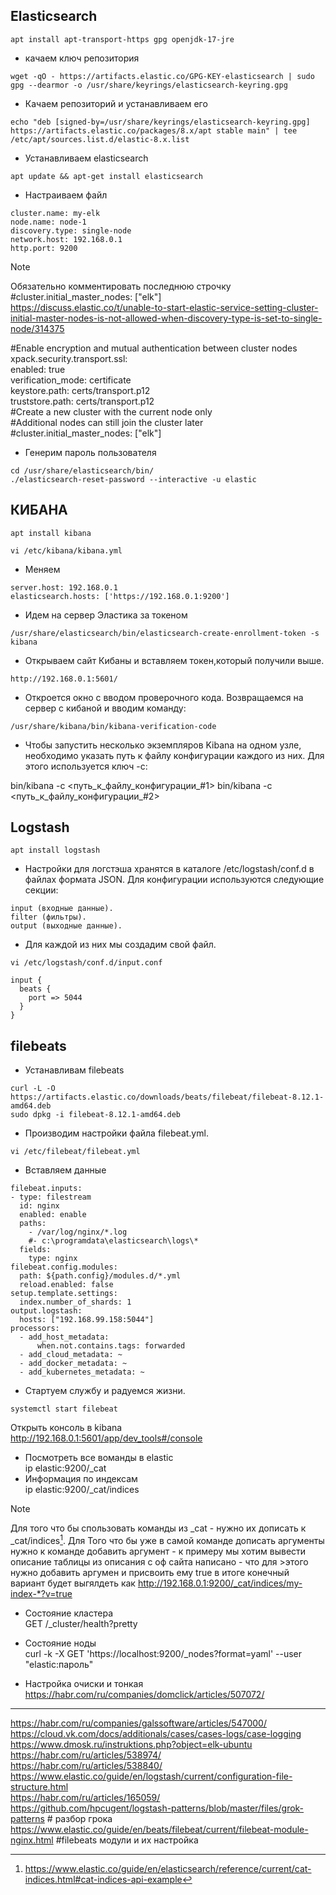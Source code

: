 ## Elasticsearch
```
apt install apt-transport-https gpg openjdk-17-jre
```

 - качаем ключ репозитория
```
wget -qO - https://artifacts.elastic.co/GPG-KEY-elasticsearch | sudo gpg --dearmor -o /usr/share/keyrings/elasticsearch-keyring.gpg
```

- Качаем репозиторий и устанавливаем его
```
echo "deb [signed-by=/usr/share/keyrings/elasticsearch-keyring.gpg] https://artifacts.elastic.co/packages/8.x/apt stable main" | tee /etc/apt/sources.list.d/elastic-8.x.list
```
- Устанавливаем elasticsearch
```
apt update && apt-get install elasticsearch
```

- Настраиваем файл 
```
cluster.name: my-elk
node.name: node-1
discovery.type: single-node
network.host: 192.168.0.1
http.port: 9200

```
>[!NOTE]
>Обязательно комментировать последнюю строчку #cluster.initial_master_nodes: ["elk"]  
>https://discuss.elastic.co/t/unable-to-start-elastic-service-setting-cluster-initial-master-nodes-is-not-allowed-when-discovery-type-is-set-to-single-node/314375  
>
>
>#Enable encryption and mutual authentication between cluster nodes  
>xpack.security.transport.ssl:  
>  enabled: true  
>  verification_mode: certificate  
>  keystore.path: certs/transport.p12  
>  truststore.path: certs/transport.p12  
>#Create a new cluster with the current node only  
>#Additional nodes can still join the cluster later  
>#cluster.initial_master_nodes: ["elk"]  

- Генерим пароль пользователя
```
cd /usr/share/elasticsearch/bin/
./elasticsearch-reset-password --interactive -u elastic

```
## КИБАНА

```
apt install kibana

vi /etc/kibana/kibana.yml 
```
 - Меняем
```
server.host: 192.168.0.1
elasticsearch.hosts: ['https://192.168.0.1:9200']
```

- Идем на сервер Эластика за токеном
```
/usr/share/elasticsearch/bin/elasticsearch-create-enrollment-token -s kibana
```

- Открываем сайт Кибаны и вставляем токен,который получили выше.
```
http://192.168.0.1:5601/
```
- Откроется окно с вводом проверочного кода. Возвращаемся на сервер с кибаной и вводим команду:
```
/usr/share/kibana/bin/kibana-verification-code
```
 - Чтобы запустить несколько экземпляров Kibana на одном узле, необходимо указать путь к файлу конфигурации каждого из них. Для этого используется ключ -c:

bin/kibana -c <путь_к_файлу_конфигурации_#1>
bin/kibana -c <путь_к_файлу_конфигурации_#2>



## Logstash
```
apt install logstash
```
- Настройки для логстэша хранятся в каталоге /etc/logstash/conf.d в файлах формата JSON. Для конфигурации используются следующие секции:
```
input (входные данные).
filter (фильтры).
output (выходные данные).
```

- Для каждой из них мы создадим свой файл.

```
vi /etc/logstash/conf.d/input.conf

input {
  beats {
    port => 5044
  }
}
```







## filebeats
- Устанавливам filebeats
```
curl -L -O https://artifacts.elastic.co/downloads/beats/filebeat/filebeat-8.12.1-amd64.deb
sudo dpkg -i filebeat-8.12.1-amd64.deb
```
- Производим настройки файла filebeat.yml.
```
vi /etc/filebeat/filebeat.yml
```
- Вставляем данные
```
filebeat.inputs:
- type: filestream
  id: nginx
  enabled: enable
  paths:
    - /var/log/nginx/*.log
    #- c:\programdata\elasticsearch\logs\*
  fields:
    type: nginx
filebeat.config.modules:
  path: ${path.config}/modules.d/*.yml
  reload.enabled: false
setup.template.settings:
  index.number_of_shards: 1
output.logstash:
  hosts: ["192.168.99.158:5044"]
processors:
  - add_host_metadata:
      when.not.contains.tags: forwarded
  - add_cloud_metadata: ~
  - add_docker_metadata: ~
  - add_kubernetes_metadata: ~
```


- Стартуем службу и радуемся жизни.
```
systemctl start filebeat

```

Открыть консоль в kibana    
http://192.168.0.1:5601/app/dev_tools#/console    

- Посмотреть все воманды в elastic   
 ip elastic:9200/_cat
- Информация по индексам     
 ip elastic:9200/_cat/indices
>[!NOTE]
>Для того что бы спользовать команды из _cat - нужно их дописать к _cat/indices[^20].
>Для Того что бы уже в самой команде дописать аргументы нужно к команде добавить аргумент - к примеру мы хотим вывести описание таблицы из описания с оф сайта написано - что для >этого нужно добавить аргумен и присвоить ему true в итоге конечный вариант будет выгялдеть как http://192.168.0.1:9200/_cat/indices/my-index-*?v=true  

- Состояние кластера    
GET /_cluster/health?pretty      
- Состояние ноды    
curl -k -X GET 'https://localhost:9200/_nodes?format=yaml' --user "elastic:пароль"    

- Настройка очиски и тонкая     
  https://habr.com/ru/companies/domclick/articles/507072/


  
---
https://habr.com/ru/companies/galssoftware/articles/547000/   
https://cloud.vk.com/docs/additionals/cases/cases-logs/case-logging   
https://www.dmosk.ru/instruktions.php?object=elk-ubuntu   
https://habr.com/ru/articles/538974/   
https://habr.com/ru/articles/538840/   
https://www.elastic.co/guide/en/logstash/current/configuration-file-structure.html   
https://habr.com/ru/articles/165059/    
https://github.com/hpcugent/logstash-patterns/blob/master/files/grok-patterns # разбор грока
https://www.elastic.co/guide/en/beats/filebeat/current/filebeat-module-nginx.html   #filebeats модули и их настройка
[^20]:https://www.elastic.co/guide/en/elasticsearch/reference/current/cat-indices.html#cat-indices-api-example
